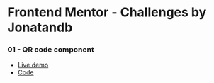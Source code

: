# Frontend Mentor - Challenges by Jonatandb


### 01 - QR code component

- [Live demo](https://pages.github.com/)
- [Code](/01_qr-code-component-main/)
